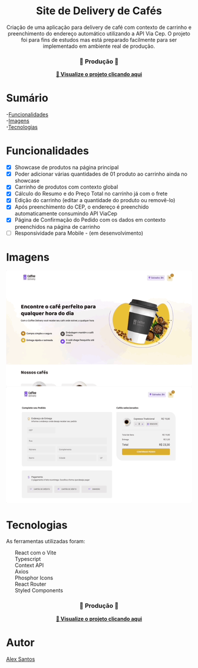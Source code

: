 <h1 align="center">Site de Delivery de Cafés</h1>

<p align="center">Criação de uma aplicação para delivery de café com contexto de carrinho e preenchimento do endereço automático utilizando a API Via Cep. O projeto foi para fins de estudos mas está preparado facilmente para ser implementado em ambiente real de produção.</p>

<div align="center">
  <h3> 🚧 Produção 🚀 </h3>
  <strong><a href="https://catalogo-de-produtos-imall071.vercel.app/">🔗 Visualize o projeto clicando aqui</a></strong>
</div>

# Sumário
-[Funcionalidades](#funcionalidades) <br/>
-[Imagens](#imagens)<br/>
-[Tecnologias](#tecnologias)<br/>

<a id="funcionalidades"></a>
# Funcionalidades
- [x] Showcase de produtos na página principal
- [x] Poder adicionar várias quantidades de 01 produto ao carrinho ainda no showcase
- [x] Carrinho de produtos com contexto global
- [x] Cálculo do Resumo e do Preço Total no carrinho já com o frete
- [X] Edição do carrinho (editar a quantidade do produto ou removê-lo)
- [X] Após preenchimento do CEP, o endereço é preenchido automaticamente consumindo API ViaCep
- [X] Página de Confirmação do Pedido com os dados em contexto preenchidos na página de carrinho
- [ ] Responsividade para Mobile - (em desenvolvimento)

<a id="imagens"></a>
# Imagens
<div id="images" align="center">
<img alt="Login Industria" title="Alex - Coffee Delivery" src="./coffee-delivery-presentation.gif" width="640px" />
<img alt="Login Industria" title="Alex - Coffee Delivery" src="./coffee-delivery-cart.gif" width="640px" />
</div>

<a id="tecnologias"></a>
# Tecnologias
As ferramentas utilizadas foram:
<ul style="list-style: none">
  <li>React com o Vite</li>
  <li>Typescript</li>
  <li>Context API</li>
  <li>Axios</li>
  <li>Phosphor Icons</li>
  <li>React Router</li>
  <li>Styled Components</li>
</ul>

<div align="center">
  <h3> 🚧 Produção 🚀 </h3>
  <strong><a href="https://catalogo-de-produtos-imall071.vercel.app/">🔗 Visualize o projeto clicando aqui</a></strong>
</div>

<a id="autor"></a>
# Autor
<div style="display: flex; flex-direction: column; justify-content: center">
<a href="https://github.com/devalexsantos">Alex Santos</a>
</div>
